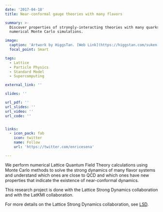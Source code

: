 ```yaml
---
date: '2017-04-18'
title: Near-conformal gauge theories with many flavors

summary: >-
  Discover properties of strongly-interacting theories with many quarks via
  numerical Monte Carlo simulations.

image:
  caption: 'Artwork by HiggsTan. [Web Link](https://higgstan.com/suken-phys/)'
  focal_point: Smart

tags:
  - Lattice
  - Particle Physics
  - Standard Model
  - Supercomputing

external_link: ''

slides: ''

url_pdf: ''
url_slides: ''
url_video: ''
url_code: ''


links:
  - icon_pack: fab
    icon: twitter
    name: Follow
    url: 'https://twitter.com/enricesena'

---
```


We perform numerical Lattice Quantum Field Theory calculations using Monte Carlo methods to solve the strong dynamics of many flavor systems and understand which ones are close to QCD and which ones have new properties that indicate the existence of near-conformal dynamics.

This research project is done with the Lattice Strong Dynamics collaboration and with the LatKMI collaboration.

For more details on the Lattice Strong Dynamics collaboration, see [LSD](http://lsd.physics.yale.edu/projects/).
